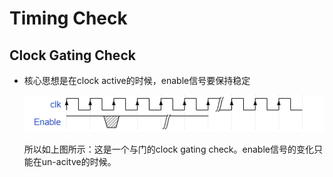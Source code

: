 # Timing Check

## Clock Gating Check

- 核心思想是在clock active的时候，enable信号要保持稳定

  ![](https://github.com/LeoYr2022/PicForMd/blob/main/image-20230208212917728.png?raw=true)

  所以如上图所示：这是一个与门的clock gating check。enable信号的变化只能在un-acitve的时候。